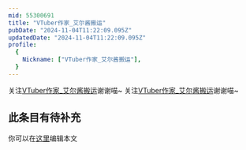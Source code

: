 ```yaml
---
mid: 55300691
title: "VTuber作家_艾尔酱搬运"
pubDate: "2024-11-04T11:22:09.095Z"
updatedDate: "2024-11-04T11:22:09.095Z"
profile:
  {
    Nickname: ["VTuber作家_艾尔酱搬运"],
  }
---
```


关注[VTuber作家_艾尔酱搬运](https://space.bilibili.com/55300691)谢谢喵~ 关注[VTuber作家_艾尔酱搬运](https://space.bilibili.com/55300691)谢谢喵~

## 此条目有待补充
你可以在[这里](https://github.com/Yuhanawa/VTuber.ICU/edit/master/src/content/v/VTuber作家_艾尔酱搬运/index.md)编辑本文
